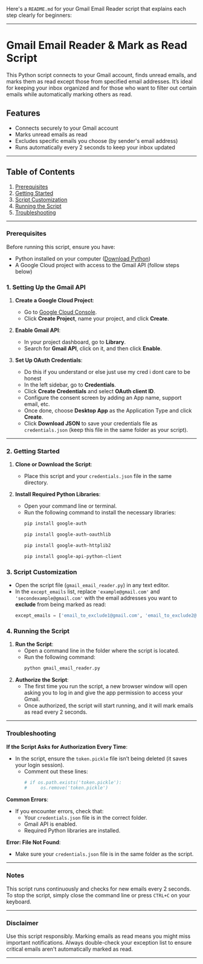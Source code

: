 Here's a `README.md` for your Gmail Email Reader script that explains each step clearly for beginners:

---

# Gmail Email Reader & Mark as Read Script

This Python script connects to your Gmail account, finds unread emails, and marks them as read except those from specified email addresses. It’s ideal for keeping your inbox organized and for those who want to filter out certain emails while automatically marking others as read.

## Features
- Connects securely to your Gmail account
- Marks unread emails as read
- Excludes specific emails you choose (by sender's email address)
- Runs automatically every 2 seconds to keep your inbox updated

---

## Table of Contents
1. [Prerequisites](#prerequisites)
2. [Getting Started](#getting-started)
3. [Script Customization](#script-customization)
4. [Running the Script](#running-the-script)
5. [Troubleshooting](#troubleshooting)

---

### Prerequisites

Before running this script, ensure you have:
- Python installed on your computer ([Download Python](https://www.python.org/downloads/))
- A Google Cloud project with access to the Gmail API (follow steps below)

### 1. Setting Up the Gmail API
1. **Create a Google Cloud Project**:
   - Go to [Google Cloud Console](https://console.cloud.google.com/).
   - Click **Create Project**, name your project, and click **Create**.
   
2. **Enable Gmail API**:
   - In your project dashboard, go to **Library**.
   - Search for **Gmail API**, click on it, and then click **Enable**.

3. **Set Up OAuth Credentials**:
   - Do this if you understand or else just use my cred i dont care to be honest
   - In the left sidebar, go to **Credentials**.
   - Click **Create Credentials** and select **OAuth client ID**.
   - Configure the consent screen by adding an App name, support email, etc.
   - Once done, choose **Desktop App** as the Application Type and click **Create**.
   - Click **Download JSON** to save your credentials file as `credentials.json` (keep this file in the same folder as your script).

---

### 2. Getting Started

1. **Clone or Download the Script**:
   - Place this script and your `credentials.json` file in the same directory.

2. **Install Required Python Libraries**:
   - Open your command line or terminal.
   - Run the following command to install the necessary libraries:
     ```bash
     pip install google-auth
     ```
     ```bash
     pip install google-auth-oauthlib
     ```
     ```bash
     pip install google-auth-httplib2
     ```
     ```bash
     pip install google-api-python-client
     ```

### 3. Script Customization

- Open the script file (`gmail_email_reader.py`) in any text editor.
- In the `except_emails` list, replace `'example@gmail.com'` and `'secondexample@gmail.com'` with the email addresses you want to **exclude** from being marked as read:
  ```python
  except_emails = ['email_to_exclude1@gmail.com', 'email_to_exclude2@gmail.com']
  ```
  
### 4. Running the Script

1. **Run the Script**:
   - Open a command line in the folder where the script is located.
   - Run the following command:
     ```bash
     python gmail_email_reader.py
     ```
2. **Authorize the Script**:
   - The first time you run the script, a new browser window will open asking you to log in and give the app permission to access your Gmail.
   - Once authorized, the script will start running, and it will mark emails as read every 2 seconds.

---

### Troubleshooting

**If the Script Asks for Authorization Every Time**:
- In the script, ensure the `token.pickle` file isn’t being deleted (it saves your login session).
  - Comment out these lines:
    ```python
    # if os.path.exists('token.pickle'):
    #     os.remove('token.pickle')
    ```
**Common Errors**:
- If you encounter errors, check that:
  - Your `credentials.json` file is in the correct folder.
  - Gmail API is enabled.
  - Required Python libraries are installed.

**Error: File Not Found**:
- Make sure your `credentials.json` file is in the same folder as the script.

---

### Notes
This script runs continuously and checks for new emails every 2 seconds. To stop the script, simply close the command line or press `CTRL+C` on your keyboard.

---

### Disclaimer
Use this script responsibly. Marking emails as read means you might miss important notifications. Always double-check your exception list to ensure critical emails aren't automatically marked as read.

---
